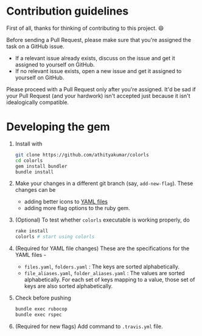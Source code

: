 # Contribution guidelines

First of all, thanks for thinking of contributing to this project. :smile:

Before sending a Pull Request, please make sure that you're assigned the task on a GitHub issue.

- If a relevant issue already exists, discuss on the issue and get it assigned to yourself on GitHub.
- If no relevant issue exists, open a new issue and get it assigned to yourself on GitHub.

Please proceed with a Pull Request only after you're assigned. It'd be sad if your Pull Request (and your hardwork) isn't accepted just because it isn't idealogically compatible.

# Developing the gem

1. Install with

    ```sh
    git clone https://github.com/athityakumar/colorls
    cd colorls
    gem install bundler
    bundle install
    ```

2. Make your changes in a different git branch (say, `add-new-flag`). These changes can be

    - adding better icons to [YAML files](lib/yaml/)
    - adding more flag options to the ruby gem.

3. (Optional) To test whether `colorls` executable is working properly, do 
    ```sh
    rake install
    colorls # start using colorls
    ```

4. (Required for YAML file changes) These are the specifications for the YAML files -

    - `files.yaml`, `folders.yaml` : The keys are sorted alphabetically.
    - `file_aliases.yaml`, `folder_aliases.yaml` : The values are sorted alphabetically. For each set of keys mapping to a value, those set of keys are also sorted alphabetically.

5. Check before pushing

    ```sh
    bundle exec rubocop
    bundle exec rspec
    ```

6. (Required for new flags) Add command to `.travis.yml` file.
